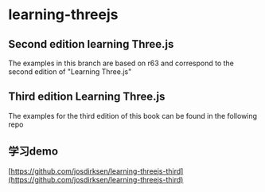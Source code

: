 # learning-threejs

## Second edition learning Three.js

The examples in this branch are based on r63 and correspond to the second edition of "Learning Three.js"

## Third edition Learning Three.js

The examples for the third edition of this book can be found in the following repo

## 学习demo

[https://github.com/josdirksen/learning-threejs-third](https://github.com/josdirksen/learning-threejs-third)

